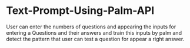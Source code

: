 # Text-Prompt-Using-Palm-API
User can enter the numbers of questions and appearing the inputs for entering a Questions and their answers and train this inputs by palm and detect the pattern that user can test a question for appear a right answer.
